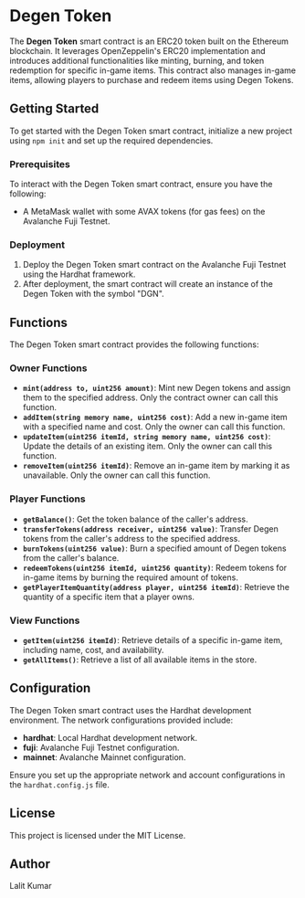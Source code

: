 # Degen Token

The **Degen Token** smart contract is an ERC20 token built on the Ethereum blockchain. It leverages OpenZeppelin's ERC20 implementation and introduces additional functionalities like minting, burning, and token redemption for specific in-game items. This contract also manages in-game items, allowing players to purchase and redeem items using Degen Tokens.

## Getting Started

To get started with the Degen Token smart contract, initialize a new project using `npm init` and set up the required dependencies.

### Prerequisites

To interact with the Degen Token smart contract, ensure you have the following:

- A MetaMask wallet with some AVAX tokens (for gas fees) on the Avalanche Fuji Testnet.

### Deployment

1. Deploy the Degen Token smart contract on the Avalanche Fuji Testnet using the Hardhat framework.
2. After deployment, the smart contract will create an instance of the Degen Token with the symbol "DGN".

## Functions

The Degen Token smart contract provides the following functions:

### Owner Functions

- **`mint(address to, uint256 amount)`**: Mint new Degen tokens and assign them to the specified address. Only the contract owner can call this function.
- **`addItem(string memory name, uint256 cost)`**: Add a new in-game item with a specified name and cost. Only the owner can call this function.
- **`updateItem(uint256 itemId, string memory name, uint256 cost)`**: Update the details of an existing item. Only the owner can call this function.
- **`removeItem(uint256 itemId)`**: Remove an in-game item by marking it as unavailable. Only the owner can call this function.

### Player Functions

- **`getBalance()`**: Get the token balance of the caller's address.
- **`transferTokens(address receiver, uint256 value)`**: Transfer Degen tokens from the caller's address to the specified address.
- **`burnTokens(uint256 value)`**: Burn a specified amount of Degen tokens from the caller's balance.
- **`redeemTokens(uint256 itemId, uint256 quantity)`**: Redeem tokens for in-game items by burning the required amount of tokens.
- **`getPlayerItemQuantity(address player, uint256 itemId)`**: Retrieve the quantity of a specific item that a player owns.

### View Functions

- **`getItem(uint256 itemId)`**: Retrieve details of a specific in-game item, including name, cost, and availability.
- **`getAllItems()`**: Retrieve a list of all available items in the store.

## Configuration

The Degen Token smart contract uses the Hardhat development environment. The network configurations provided include:

- **hardhat**: Local Hardhat development network.
- **fuji**: Avalanche Fuji Testnet configuration.
- **mainnet**: Avalanche Mainnet configuration.

Ensure you set up the appropriate network and account configurations in the `hardhat.config.js` file.

## License

This project is licensed under the MIT License.

## Author

Lalit Kumar
